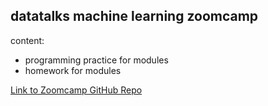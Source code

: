 ## datatalks machine learning zoomcamp 

content:
* programming practice for modules
* homework for modules
  
[Link to Zoomcamp GitHub Repo](https://github.com/DataTalksClub/machine-learning-zoomcamp)
